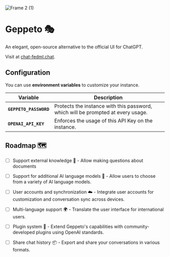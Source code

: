 ![Frame 2 (1)](https://user-images.githubusercontent.com/8951736/227655725-d2fd7fdb-fb6d-43ff-98a3-8922f440c2cc.png)

# Geppeto 🎭

An elegant, open-source alternative to the official UI for ChatGPT.

Visit at [chat-fedml.chat](https://chat-fedml.chat).

## Configuration
You can use **environment variables** to customize your instance.

| Variable | Description |
| -------- | ----------- |
| **`GEPPETO_PASSWORD`** | Protects the instance with this password, which will be prompted at every usage. |
| **`OPENAI_API_KEY`** | Enforces the usage of this API Key on the instance. |

## Roadmap 🗺️

- [ ] Support external knowledge 🧠 - Allow making questions about documents
- [ ] Support for additional AI language models 🤖 - Allow users to choose from a variety of AI language models.
- [ ] User accounts and synchronization ☁️ - Integrate user accounts for customization and conversation sync across devices.
- [ ] Multi-language support 🌍 - Translate the user interface for international users.
- [ ] Plugin system 🔌 - Extend Geppeto's capabilities with community-developed plugins using OpenAI standards.
- [ ] Share chat history 📦 - Export and share your conversations in various formats.




